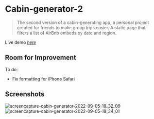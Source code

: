 # Cabin-generator-2
> The second version of a cabin-generating app, a personal project created for friends to make group trips easier. A static page that filters a list of AirBnb embeds by date and region.

Live demo [_here_](https://cynthem.github.io/Cabin-generator-2/)

## Room for Improvement
To do:
- Fix formatting for iPhone Safari

## Screenshots
![screencapture-cabin-generator-2022-09-05-18_32_09](https://user-images.githubusercontent.com/96557009/188528565-cb5383fa-9461-4d80-b20f-e70f1dec1ac8.png)
![screencapture-cabin-generator-2022-09-05-18_34_01](https://user-images.githubusercontent.com/96557009/188528573-d7d6c75b-8fef-4660-8faf-34e5375a43ed.png)
